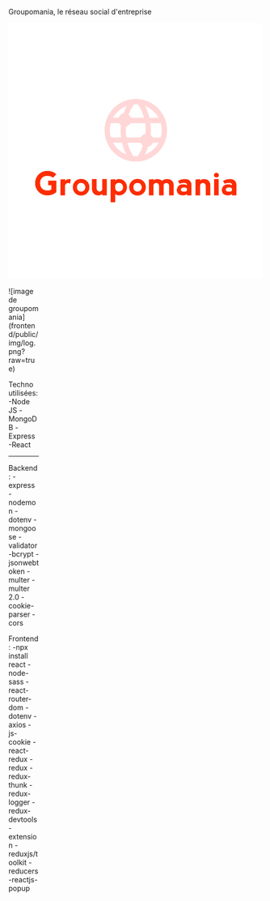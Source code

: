 Groupomania, le réseau social d'entreprise

![image de groupomania](frontend/public/img/log.png?raw=true)

<div style="width:60px ; height:60px">
![image de groupomania](frontend/public/img/log.png?raw=true)
<div>

Techno utilisées:
-Node JS
-MongoDB
-Express
-React

---

Backend:
-express
-nodemon
-dotenv
-mongoose
-validator
-bcrypt
-jsonwebtoken
-multer
-multer 2.0
-cookie-parser
-cors

Frontend:
-npx install react
-node-sass
-react-router-dom
-dotenv
-axios
-js-cookie
-react-redux
-redux
-redux-thunk
-redux-logger
-redux-devtools-extension
-reduxjs/toolkit
-reducers
-reactjs-popup
